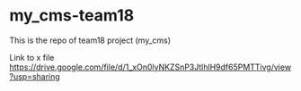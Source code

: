 # my_cms-team18
This is the repo of team18 project (my_cms)

Link to x file
https://drive.google.com/file/d/1_xOn0lyNKZSnP3JtlhlH9df65PMTTivg/view?usp=sharing
